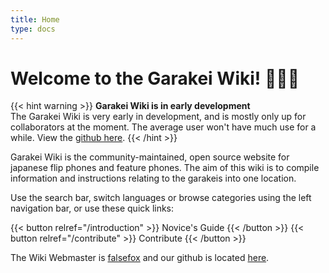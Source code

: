 ```yaml
---
title: Home
type: docs
---
```

# Welcome to the Garakei Wiki! 📱🇯🇵

{{< hint warning >}}
**Garakei Wiki is in early development**  
The Garakei Wiki is very early in development, and is mostly only up for collaborators at the moment. The average user won't have much use for a while. View the [github here](https://github.com/false-fox/garakei-wiki/settings).
{{< /hint >}}

Garakei Wiki is the community-maintained, open source website for japanese flip phones and feature phones. The aim of this wiki is to compile information and instructions relating to the garakeis into one location.

Use the search bar, switch languages or browse categories using the left navigation bar, or use these quick links:

{{< button relref="/introduction" >}} Novice's Guide {{< /button >}} {{< button relref="/contribute" >}} Contribute {{< /button >}} 


The Wiki Webmaster is [falsefox](https://github.com/false-fox) and our github is located [here](https://github.com/false-fox/garakei-wiki).